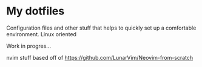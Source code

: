 # My dotfiles

Configuration files and other stuff that helps to quickly set up a comfortable environment. Linux oriented

Work in progres...

nvim stuff based off of https://github.com/LunarVim/Neovim-from-scratch